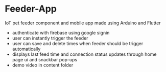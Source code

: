 # Feeder-App
IoT pet feeder component and mobile app made using Arduino and Flutter
* authenticate with firebase using google signin
* user can instantly trigger the feeder
* user can save and delete times when feeder should be trigger automatically
* displays last feed time and connection status updates through home page ui and snackbar pop-ups
* demo video in content folder
